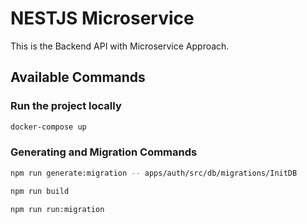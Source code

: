 # NESTJS Microservice

This is the Backend API with Microservice Approach.

## Available Commands

### Run the project locally

```bash
docker-compose up
```

### Generating and Migration Commands

```bash
npm run generate:migration -- apps/auth/src/db/migrations/InitDB

npm run build

npm run run:migration
```

